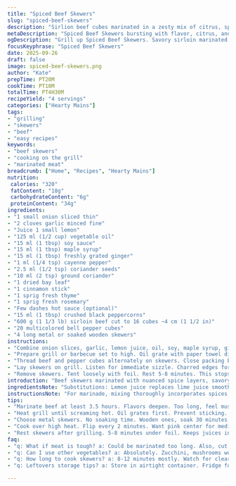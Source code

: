 ```yaml
---
title: "Spiced Beef Skewers"
slug: "spiced-beef-skewers"
description: "Sirlion beef cubes marinated in a zesty mix of citrus, spices, fresh herbs, and honey. Seared over high heat charcoal or grill pan. Paired with colorful bell pepper chunks. Simple protein craving hit fast. No nuts dairy eggs. Subtle heat from cayenne replaces clove. Coriander swap for cumin adds sharp earthiness. Citrus lime bright, balanced by honey’s caramel notes. Quick char with gentle turning signals doneness. Resting post-cook locks juices. Flexible marinade time if rushed. Gives about 4 servings."
metaDescription: "Spiced Beef Skewers bursting with flavor, citrus, and spices. Quick and satisfying grill recipe perfect for any gathering."
ogDescription: "Grill up Spiced Beef Skewers. Savory sirloin marinated with bright citrus and rich spices. Perfect for any barbecue or weeknight dinner."
focusKeyphrase: "Spiced Beef Skewers"
date: 2025-09-26
draft: false
image: spiced-beef-skewers.png
author: "Kate"
prepTime: PT20M
cookTime: PT10M
totalTime: PT4H30M
recipeYield: "4 servings"
categories: ["Hearty Mains"]
tags:
- "grilling"
- "skewers"
- "beef"
- "easy recipes"
keywords:
- "beef skewers"
- "cooking on the grill"
- "marinated meat"
breadcrumb: ["Home", "Recipes", "Hearty Mains"]
nutrition: 
 calories: "320"
 fatContent: "18g"
 carbohydrateContent: "6g"
 proteinContent: "34g"
ingredients:
- "1 small onion sliced thin"
- "2 cloves garlic minced fine"
- "Juice 1 small lemon"
- "125 ml (1/2 cup) vegetable oil"
- "15 ml (1 tbsp) soy sauce"
- "15 ml (1 tbsp) maple syrup"
- "15 ml (1 tbsp) freshly grated ginger"
- "1 ml (1/4 tsp) cayenne pepper"
- "2.5 ml (1/2 tsp) coriander seeds"
- "10 ml (2 tsp) ground coriander"
- "1 dried bay leaf"
- "1 cinnamon stick"
- "1 sprig fresh thyme"
- "1 sprig fresh rosemary"
- "Few dashes hot sauce (optional)"
- "15 ml (1 tbsp) crushed black peppercorns"
- "600 g (1 1/3 lb) sirloin beef cut to 16 cubes ~4 cm (1 1/2 in)"
- "20 multicolored bell pepper cubes"
- "4 long metal or soaked wooden skewers"
instructions:
- "Combine onion slices, garlic, lemon juice, oil, soy, maple syrup, ginger in a sturdy bowl. Toss in cayenne, coriander seeds lightly crushed, ground coriander. Add bay leaf, cinnamon stick, thyme, rosemary, some hot sauce if you dare, cracked peppercorns. Stir well. In goes beef cubes. Press down. Cover tight. Refrigerate minimum 3.5 hours. Longer if time allows — flavor grows deep into meat fibers."
- "Prepare grill or barbecue set to high. Oil grate with paper towel dipped in oil—prevents stuck meat. When hot, grilling sounds start—a sizzling symphony."
- "Thread beef and pepper cubes alternately on skewers. Close packing but not crowding—better heat circulation."
- "Lay skewers on grill. Listen for immediate sizzle. Charred edges forming? Flip every 2 minutes, about 10 minutes total. Pink center shows medium-rare. If preferring more done, add 2-3 minutes. Use finger test for firmness or thermometer (~55C/130F rare, 60C/140F medium)."
- "Remove skewers. Tent loosely with foil. Rest 5-8 minutes. This stops juices fleeing, keeps meat juicy, tender. Serve immediately."
introduction: "Beef skewers marinated with nuanced spice layers, savory tang, subtle heat. Skip the usual clove; cayenne packs a modest punch without overpowering sweet maple notes. Lime juice slices through the richness, prevents meat from drying, acts as natural tenderizer but don’t marinate too long or protein turns mushy. Bell peppers add crunch, sweet freshness, and visual pop. Grilling over intense heat seals meat quickly, caramelizing edges that crunch, exuding smoky aroma. Crucial to oil your grill—prevents skewers becoming lost victims of the grates. Timing is guideline; watch for color changes and feel the meat’s springiness rather than rely solely on clocks. Improvisation helps: no rosemary, use oregano; no maple, honey still works but watch sweetness. If stuck indoors, cast iron pan masterfully substitutes. Learn to read meat, the smell, sound, and sight—best way to nail doneness every time."
ingredientsNote: "Substitutions: Lemon juice replaces lime juice smoothly, maintaining acidity. Maple syrup swapped instead of honey avoids bee products but still adds caramelization and sweetness. Cayenne delivers fiery brightness in lieu of the harder-to-find clove ground spice. Fresh herbs like thyme and rosemary build complexity; if missing rosemary, oregano or marjoram can slide right in. Soy sauce is key for that umami hit, but tamari or coconut aminos work for gluten sensitive. Crushed peppercorns lend crunch and fragrance; freshly ground preferred over pre-ground. Bell peppers — red, yellow, green — for color and natural sweetness contrast the meat’s savory depth. Using metal skewers avoids soaking time; if using wooden, soak for minimum 30 minutes to prevent burning. Cut beef evenly for consistent cook time, about 3.5-4 cm cubes—too small leads to dryness, too large can cause uneven cooking."
instructionsNote: "For marinade, mixing thoroughly incorporates spices and oils into the onions, garlic, and acids—this ensures every cube is evenly seasoned. Avoid marinating past 6 hours—acid breaks down protein too far, resulting in mushy texture. Heating grill well before cooking is essential; hot grates give immediate SIZZLE and that crusty sear you want. Oil grate with dampened cloth — prevents bind; little tip I learned over 20 years. Alternate meat and bell pepper cubes; peppers release moisture, help moderate cooking temperature around meat. Cooking time ranges from 8-12 minutes depending on heat source and skewer thickness. Flip frequently to avoid burning sugars in the marinade. Watch for juices running clear and firm resilience in meat via finger test to signal readiness. Resting meat off heat with foil retains juices—don’t skip. Serving fresh off skewers while warm highlights contrasting textures—the slight smokiness against cool fresh peppers. If grilling isn’t an option, pan-sear on high heat, finishing in very hot oven for 3-4 minutes. Skewers off, let’s eat."
tips:
- "Marinate beef at least 3.5 hours. Flavors deepen. Too long, feel mushy. Always feel meat before and after."
- "Heat grill until screaming hot. Oil grates first. Prevent sticking. No oil, no sizzle. Hear that sound?"
- "Choose metal skewers. No soaking time. Wooden ones, soak 30 minutes, don’t burn. Prevent charred sticks."
- "Cook over high heat. Flip every 2 minutes. Want pink center for medium-rare. Press for firmness. Thermometer helps too."
- "Rest skewers after grilling. 5-8 minutes under foil. Keeps juices in meat. Essential. Prevents dryness. Juicy texture."
faq:
- "q: What if meat is tough? a: Could be marinated too long. Also, cut evenly. Ideally 3.5-4 cm chunks. Uniform cooking."
- "q: Can I use other vegetables? a: Absolutely. Zucchini, mushrooms work. Change it up. Just balance moisture cooking."
- "q: How long to cook skewers? a: 8-12 minutes mostly. Watch for clear juices. Test with finger for bounce. Don't overcook."
- "q: Leftovers storage tips? a: Store in airtight container. Fridge for 3-4 days. Can freeze, but texture may change. Reheat gently."

---
```

